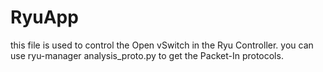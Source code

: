 # RyuApp
this file is used to control the Open vSwitch in the Ryu Controller.
you can use  ryu-manager analysis_proto.py to get the Packet-In protocols.
